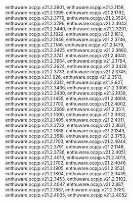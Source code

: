 enthuware.ocpjp.v21.2.3801,
enthuware.ocpjp.v21.2.1158,
enthuware.ocpjp.v21.2.1099,
enthuware.ocpjp.v21.2.1792,
enthuware.ocpjp.v21.2.3779,
enthuware.ocpjp.v21.2.3524,
enthuware.ocpjp.v21.2.3796,
enthuware.ocpjp.v21.2.4043,
enthuware.ocpjp.v21.2.3440,
enthuware.ocpjp.v21.2.3201,
enthuware.ocpjp.v21.2.1822,
enthuware.ocpjp.v21.2.1812,
enthuware.ocpjp.v21.2.1846,
enthuware.ocpjp.v21.2.3746,
enthuware.ocpjp.v21.2.1146,
enthuware.ocpjp.v21.2.1479,
enthuware.ocpjp.v21.2.3425,
enthuware.ocpjp.v21.2.3680,
enthuware.ocpjp.v21.2.3741,
enthuware.ocpjp.v21.2.4040,
enthuware.ocpjp.v21.2.3664,
enthuware.ocpjp.v21.2.1794,
enthuware.ocpjp.v21.2.3624,
enthuware.ocpjp.v21.2.3428,
enthuware.ocpjp.v21.2.3733,
enthuware.ocpjp.v21.2.3745,
enthuware.ocpjp.v21.1.926,
enthuware.ocpjp.v21.2.3513,
enthuware.ocpjp.v21.2.3312,
enthuware.ocpjp.v21.2.927,
enthuware.ocpjp.v21.2.3436,
enthuware.ocpjp.v21.2.3006,
enthuware.ocpjp.v21.2.3430,
enthuware.ocpjp.v21.2.1038,
enthuware.ocpjp.v21.2.1455,
enthuware.ocpjp.v21.2.4004,
enthuware.ocpjp.v21.2.1700,
enthuware.ocpjp.v21.2.4002,
enthuware.ocpjp.v21.2.3569,
enthuware.ocpjp.v21.2.3511,
enthuware.ocpjp.v21.2.1000,
enthuware.ocpjp.v21.2.3032,
enthuware.ocpjp.v21.2.1405,
enthuware.ocpjp.v21.2.4011,
enthuware.ocpjp.v21.2.3732,
enthuware.ocpjp.v21.2.3631,
enthuware.ocpjp.v21.2.1888,
enthuware.ocpjp.v21.2.1343,
enthuware.ocpjp.v21.2.3518,
enthuware.ocpjp.v21.2.3753,
enthuware.ocpjp.v21.2.1703,
enthuware.ocpjp.v21.2.4044,
enthuware.ocpjp.v21.2.3791,
enthuware.ocpjp.v21.2.1148,
enthuware.ocpjp.v21.2.3736,
enthuware.ocpjp.v21.2.4051,
enthuware.ocpjp.v21.2.4010,
enthuware.ocpjp.v21.2.4013,
enthuware.ocpjp.v21.2.1702,
enthuware.ocpjp.v21.2.4046,
enthuware.ocpjp.v21.2.1905,
enthuware.ocpjp.v21.2.3531,
enthuware.ocpjp.v21.2.1804,
enthuware.ocpjp.v21.2.3439,
enthuware.ocpjp.v21.2.3453,
enthuware.ocpjp.v21.2.3102,
enthuware.ocpjp.v21.2.4047,
enthuware.ocpjp.v21.2.887,
enthuware.ocpjp.v21.2.1887,
enthuware.ocpjp.v21.2.3780,
enthuware.ocpjp.v21.2.4035,
enthuware.ocpjp.v21.2.4052